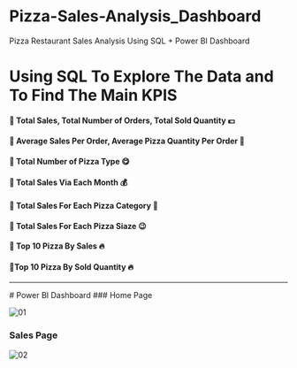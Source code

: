 # Pizza-Sales-Analysis_Dashboard
Pizza Restaurant Sales Analysis Using SQL + Power BI Dashboard

# Using SQL To Explore The Data and To Find The Main KPIS
#### 🍕 Total Sales, Total Number of Orders, Total Sold Quantity 💵
#### 🍕 Average Sales Per Order, Average Pizza Quantity Per Order 💸
#### 🍕 Total Number of Pizza Type 😋
#### 🍕 Total Sales Via Each Month 💰
#### 🍕 Total Sales For Each Pizza Category 🍕
#### 🍕 Total Sales For Each Pizza Siaze 😉
#### 🍕 Top 10 Pizza By Sales 🔥
#### 🍕Top 10 Pizza By Sold Quantity 🔥
<hr>
# Power BI Dashboard
### Home Page

![01](https://github.com/modyehab810/Pizza-Sales-Analysis_Dashboard/assets/114261123/fdb39bbd-fa36-4254-a9bf-5b5cecb8daf1)

### Sales Page

![02](https://github.com/modyehab810/Pizza-Sales-Analysis_Dashboard/assets/114261123/a70b3a2c-0e04-42c7-ae90-4a8f6f68dcc7)


